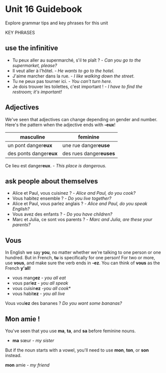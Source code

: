 # Unit 16 Guidebook

Explore grammar tips and key phrases for this unit

KEY PHRASES

## use the infinitive

* Tu peux aller au supermarché, s'il te plaît ? - *Can you go to the supermarket, please?*
* Il veut aller à l'hôtel. - *He wants to go to the hotel.*
* J'aime marcher dans la rue. - *I like walking down the street.*
* Tu ne peux pas tourner ici. - *You can't turn here.*
* Je dois trouver les toilettes, c'est important ! - *I have to find the restroom; it's important!*

## Adjectives

We've seen that adjectives  can change depending on gender and number. Here's the pattern when the adjective ends with **‑eux**!

| masculine | feminine |
| --------- | -------- |
| un pont danger**eux** | une rue danger**euse** |
| des ponts danger**eux** | des rues danger**euses** |

Ce lieu est danger**eux**. - *This place is dangerous.*

## ask people about themselves

* Alice et Paul, vous cuisinez ? - *Alice and Paul, do you cook?*
* Vous habitez ensemble ? - *Do you live together?*
* Alice et Paul, vous parlez anglais ? - *Alice and Paul, do you speak English?*
* Vous avez des enfants ? - *Do you have children?*
* Marc et Julia, ce sont vos parents ? - *Marc and Julia, are these your parents?*

## Vous

In English we say **you**, no matter whether we're talking to one person or one hundred. But in French, **tu** is specifically for one person! 
For two or more, use **vous**, and make sure the verb  ends in **‑ez**. You can think of **vous** as the French **y'all**!

* vous mang**ez** - *you all eat*
* vous parl**ez** - *you all speak*
* vous cuisin**ez** -*you all cook**
* vous habit**ez** - *you all live*

Vous voul**ez** des bananes ? *Do you want some bananas?*

## Mon amie !

You've seen that you use **ma**, **ta**, and **sa** before feminine nouns. 

* **ma** sœur - *my sister*

But if the noun starts with a vowel, you'll need to use **mon**, **ton**, or **son** instead.

**mon** amie - *my friend*

